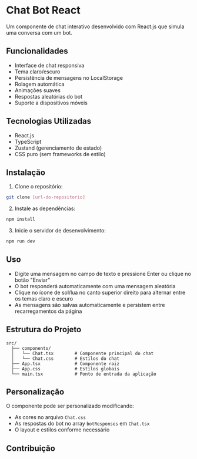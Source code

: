 # Chat Bot React

Um componente de chat interativo desenvolvido com React.js que simula uma conversa com um bot.

## Funcionalidades

- Interface de chat responsiva
- Tema claro/escuro
- Persistência de mensagens no LocalStorage
- Rolagem automática
- Animações suaves
- Respostas aleatórias do bot
- Suporte a dispositivos móveis

## Tecnologias Utilizadas

- React.js
- TypeScript
- Zustand (gerenciamento de estado)
- CSS puro (sem frameworks de estilo)

## Instalação

1. Clone o repositório:
```bash
git clone [url-do-repositorio]
```

2. Instale as dependências:
```bash
npm install
```

3. Inicie o servidor de desenvolvimento:
```bash
npm run dev
```

## Uso

- Digite uma mensagem no campo de texto e pressione Enter ou clique no botão "Enviar"
- O bot responderá automaticamente com uma mensagem aleatória
- Clique no ícone de sol/lua no canto superior direito para alternar entre os temas claro e escuro
- As mensagens são salvas automaticamente e persistem entre recarregamentos da página

## Estrutura do Projeto

```
src/
  ├── components/
  │   └── Chat.tsx        # Componente principal do chat
  │   └── Chat.css        # Estilos do chat
  ├── App.tsx             # Componente raiz
  ├── App.css             # Estilos globais
  └── main.tsx            # Ponto de entrada da aplicação
```

## Personalização

O componente pode ser personalizado modificando:
- As cores no arquivo `Chat.css`
- As respostas do bot no array `botResponses` em `Chat.tsx`
- O layout e estilos conforme necessário

## Contribuição

